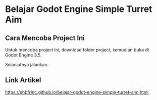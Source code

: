 # Belajar Godot Engine Simple Turret Aim

## Cara Mencoba Project Ini

Untuk mencoba project ini, download folder project, kemudian buka di Godot Engine 3.5.

Selanjutnya jalankan.

## Link Artikel

https://shbfrlnc.github.io/belajar-godot-engine-simple-turret-aim.html